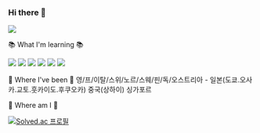 ### Hi there 👋

<!--
**Partial02/Partial02** is a ✨ _special_ ✨ repository because its `README.md` (this file) appears on your GitHub profile.

Here are some ideas to get you started:

- 🔭 I’m currently working on ...
- 🌱 I’m currently learning ...
- 👯 I’m looking to collaborate on ...
- 🤔 I’m looking for help with ...
- 💬 Ask me about ...
- 📫 How to reach me: ...
- 😄 Pronouns: ...
- ⚡ Fun fact: ...
-->

<img src="https://capsule-render.vercel.app/api?type=waving&color=gradient&customColorList=1,7,10,10,10,20,24&height=300&section=header&text=Wie%20Gehts?&fontSize=90&fontAlign=60&animation=fadeIn" />

📚 What I'm learning 📚

<img src="https://img.shields.io/badge/Python-3776AB?style=plastic&logo=python&logoColor=white"/> <img src="https://img.shields.io/badge/pandas-150458?style=flat&logo=Pandas&logoColor=white"/> <img src="https://img.shields.io/badge/sklearn-F7931E?style=flat&logo=scikitlearn&logoColor=white"/> <img src="https://img.shields.io/badge/TensorFlow-FF6F00?style=flat&logo=Tensorflow&logoColor=white"/> <img src="https://img.shields.io/badge/C%20++-4B8BF5?style=plastic&logo=cplusplus&logoColor=white"/> <img src="https://img.shields.io/badge/MySQL-4479A1?style=plastic&logo=MySQL&logoColor=white"/>


🛫 Where I've been 🛫
영/프/이탈/스위/노르/스웨/핀/독/오스트리아 - 일본(도쿄.오사카.교토.훗카이도.후쿠오카) 중국(상하이) 싱가포르  



🏅 Where am I 🏅

[![Solved.ac 프로필](http://mazassumnida.wtf/api/v2/generate_badge?boj=oyjgod02)](https://solved.ac/oyjgod02)

